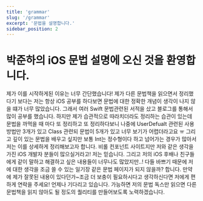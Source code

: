 ```yaml
---
title: 'grammar'
slug: '/grammar'
excerpt: '문법을 설명합니다.'
sidebar_position: 2
---
```


# 박준하의 iOS 문법 설명에 오신 것을 환영합니다.
제가 이를 시작하게된 이유는 너무 간단했습니다! 제가 다른 문법책을 읽으면서 정리했다기 보다는 저는 항상 iOS 공부를 하다보면 문법에 대한 정확한 개념이 생각이 나지 않을 떄가 너무 많았습니다. 그래서 여러 Swift 문법관련된 서적을 샀고 블로그를 통해서 많이 공부를 했습니다. 하지만 제가 습관적으로 따라치더라도 정리하는 습관이 있는데 문법을 까먹을 때 마다 또 정리하고 또 정리하다보니 나중에 UserDefualt 관련된 사용 방법만 3개가 있고 Class 관련되 문법이 5개가 있고 너무 보기가 어렵더라고요 ㅠ 그리고 깊이 있는 문법을 배우고 싶지만 보통 Int는 정수형이다 하고 넘어가는 경우가 많아서 저는 이를 상세하게 정리해보고자 합니다. 비롤 컨포넌트 사이트지만 저와 같은 생각을 가진 iOS 개발자 분들이 많으실거라고! 저는 믿습니다. 그리고 저의 iOS 후배나 친구들에게 같이 말하고 해결하고 싶은 내용들이 너무나도 많았지만..! 다들 바쁘기 때문에 저에 대한 생각을 조금 쓸 수 있는 일기장 같은 문법 페이지가 되지 않을까? 합니다. 만약에 제가 잘못된 내용이 있다던가~조금 더 보충이 필요하시다고 생각하신다면 저에게 편하게 연락을 주세요! 언제나 기다리고 있습니다.
가능하면 저의 문법 독스만 읽으면 다른 문법책을 읽지 않아도 될 정도의 퀄리티를 만들어보도록 노력하겠습니다.